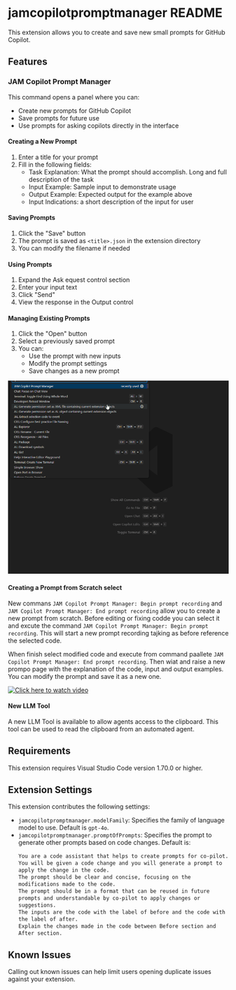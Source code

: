 # jamcopilotpromptmanager README

This extension allows you to create and save new small prompts for GitHub Copilot.

## Features

### JAM Copilot Prompt Manager

This command opens a panel where you can:
- Create new prompts for GitHub Copilot
- Save prompts for future use
- Use prompts for asking copilots directly in the interface

#### Creating a New Prompt
1. Enter a title for your prompt
2. Fill in the following fields:
   - Task Explanation: What the prompt should accomplish. Long and full description of the task
   - Input Example: Sample input to demonstrate usage
   - Output Example: Expected output for the example above
   - Input Indications: a short description of the input for user

#### Saving Prompts
1. Click the "Save" button
2. The prompt is saved as `<title>.json` in the extension directory
3. You can modify the filename if needed

#### Using Prompts
1. Expand the Ask equest control section
2. Enter your input text
3. Click "Send"
4. View the response in the Output control

#### Managing Existing Prompts
1. Click the "Open" button
2. Select a previously saved prompt
3. You can:
   - Use the prompt with new inputs
   - Modify the prompt settings
   - Save changes as a new prompt


![Prompt Manager Interface](https://github.com/JalmarazMartn/jamcopilotprompthelper/blob/master/images/DefinePrompt.gif.gif?raw=true)

#### Creating a Prompt from Scratch select

New commans `JAM Copilot Prompt Manager: Begin prompt recording` and `JAM Copilot Prompt Manager: End prompt recording` allow you to create a new prompt from scratch. Before editing or fixing codde you can select it and excute the command `JAM Copilot Prompt Manager: Begin prompt recording`. This will start a new prompt recording tajking as before reference the selected code. 

When finish select modified code and execute from command paallete `JAM Copilot Prompt Manager: End prompt recording`. Then wiat and raise a new prompo page with the explanation of the code, input and output examples. You can modify the prompt and save it as a new one.

[![Click here to watch video](https://upload.wikimedia.org/wikipedia/commons/4/40/Solid_color_YouTube_logo_%282013-2017%29.png)](https://www.youtube.com/watch?v=bOd0HSUjIws)

#### New LLM Tool
A new LLM Tool is available to allow agents access to the clipboard. This tool can be used to read the clipboard from an automated agent.

## Requirements

This extension requires Visual Studio Code version 1.70.0 or higher.

## Extension Settings

This extension contributes the following settings:

* `jamcopilotpromptmanager.modelFamily`: Specifies the family of language model to use. Default is `gpt-4o`.
* `jamcopilotpromptmanager.promptOfPrompts`: Specifies the prompt to generate other prompts based on code changes. Default is:
  ```
  You are a code assistant that helps to create prompts for co-pilot. You will be given a code change and you will generate a prompt to apply the change in the code.
  The prompt should be clear and concise, focusing on the modifications made to the code.
  The prompt should be in a format that can be reused in future prompts and understandable by co-pilot to apply changes or suggestions.
  The inputs are the code with the label of before and the code with the label of after.
  Explain the changes made in the code between Before section and After section.
  ```

## Known Issues

Calling out known issues can help limit users opening duplicate issues against your extension.
